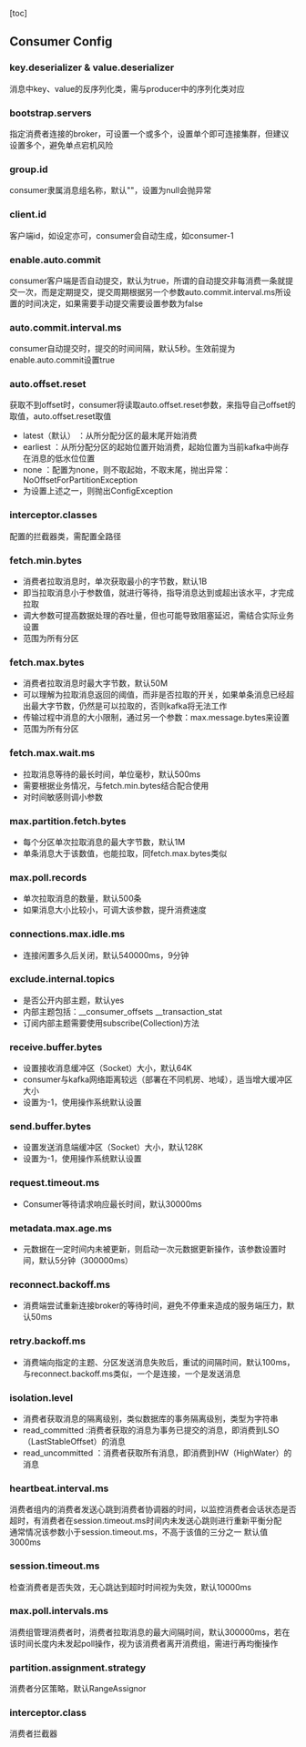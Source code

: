 [toc]
## Consumer Config
### key.deserializer & value.deserializer
消息中key、value的反序列化类，需与producer中的序列化类对应

### bootstrap.servers
指定消费者连接的broker，可设置一个或多个，设置单个即可连接集群，但建议设置多个，避免单点宕机风险   

### group.id
consumer隶属消息组名称，默认""，设置为null会抛异常

### client.id
客户端id，如设定亦可，consumer会自动生成，如consumer-1

### enable.auto.commit
consumer客户端是否自动提交，默认为true，所谓的自动提交非每消费一条就提交一次，而是定期提交，提交周期根据另一个参数auto.commit.interval.ms所设置的时间决定，如果需要手动提交需要设置参数为false

### auto.commit.interval.ms
consumer自动提交时，提交的时间间隔，默认5秒。生效前提为enable.auto.commit设置true

### auto.offset.reset
获取不到offset时，consumer将读取auto.offset.reset参数，来指导自己offset的取值，auto.offset.reset取值
- latest（默认） ：从所分配分区的最末尾开始消费
- earliest ：从所分配分区的起始位置开始消费，起始位置为当前kafka中尚存在消息的低水位位置
- none ：配置为none，则不取起始，不取末尾，抛出异常：NoOffsetForPartitionException
- 为设置上述之一，则抛出ConfigException

### interceptor.classes
配置的拦截器类，需配置全路径

### fetch.min.bytes
- 消费者拉取消息时，单次获取最小的字节数，默认1B   
- 即当拉取消息小于参数值，就进行等待，指导消息达到或超出该水平，才完成拉取      
- 调大参数可提高数据处理的吞吐量，但也可能导致阻塞延迟，需结合实际业务设置 
- 范围为所有分区  

### fetch.max.bytes
- 消费者拉取消息时最大字节数，默认50M
- 可以理解为拉取消息返回的阈值，而非是否拉取的开关，如果单条消息已经超出最大字节数，仍然是可以拉取的，否则kafka将无法工作
- 传输过程中消息的大小限制，通过另一个参数：max.message.bytes来设置
- 范围为所有分区

### fetch.max.wait.ms
- 拉取消息等待的最长时间，单位毫秒，默认500ms
- 需要根据业务情况，与fetch.min.bytes结合配合使用
- 对时间敏感则调小参数

### max.partition.fetch.bytes
- 每个分区单次拉取消息的最大字节数，默认1M
- 单条消息大于该数值，也能拉取，同fetch.max.bytes类似

### max.poll.records
- 单次拉取消息的数量，默认500条
- 如果消息大小比较小，可调大该参数，提升消费速度

### connections.max.idle.ms
- 连接闲置多久后关闭，默认540000ms，9分钟

### exclude.internal.topics
- 是否公开内部主题，默认yes
- 内部主题包括：__consumer_offsets  __transaction_stat
- 订阅内部主题需要使用subscribe(Collection)方法

### receive.buffer.bytes
- 设置接收消息缓冲区（Socket）大小，默认64K
- consumer与kafka网络距离较远（部署在不同机房、地域），适当增大缓冲区大小
- 设置为-1，使用操作系统默认设置

### send.buffer.bytes
- 设置发送消息端缓冲区（Socket）大小，默认128K
- 设置为-1，使用操作系统默认设置

### request.timeout.ms
- Consumer等待请求响应最长时间，默认30000ms

### metadata.max.age.ms
- 元数据在一定时间内未被更新，则启动一次元数据更新操作，该参数设置时间，默认5分钟（300000ms）

### reconnect.backoff.ms
- 消费端尝试重新连接broker的等待时间，避免不停重来造成的服务端压力，默认50ms

### retry.backoff.ms
- 消费端向指定的主题、分区发送消息失败后，重试的间隔时间，默认100ms，与reconnect.backoff.ms类似，一个是连接，一个是发送消息

### isolation.level
- 消费者获取消息的隔离级别，类似数据库的事务隔离级别，类型为字符串
- read_committed :消费者获取的消息为事务已提交的消息，即消费到LSO（LastStableOffset）的消息
- read_uncommitted ：消费者获取所有消息，即消费到HW（HighWater）的消息

### heartbeat.interval.ms
消费者组内的消费者发送心跳到消费者协调器的时间，以监控消费者会话状态是否超时，有消费者在session.timeout.ms时间内未发送心跳则进行重新平衡分配   
通常情况该参数小于session.timeout.ms，不高于该值的三分之一
默认值3000ms

### session.timeout.ms
检查消费者是否失效，无心跳达到超时时间视为失效，默认10000ms

### max.poll.intervals.ms
消费组管理消费者时，消费者拉取消息的最大间隔时间，默认300000ms，若在该时间长度内未发起poll操作，视为该消费者离开消费组，需进行再均衡操作

### partition.assignment.strategy
消费者分区策略，默认RangeAssignor

### interceptor.class
消费者拦截器